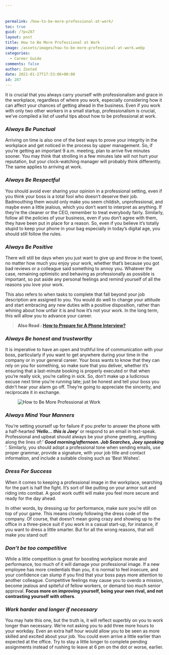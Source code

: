 ```yaml
---


permalink: /how-to-be-more-professional-at-work/
toc: true
guid: /?p=287
layout: post
title: How to Be More Professional at Work
image: /assets/images/how-to-be-more-professional-at-work.webp
categories:
  - Career Guide
comments: false
author: Zooted
date: 2021-01-27T17:53:06+00:00
id: 287
---
```

It is crucial that you always carry yourself with professionalism and grace in the workplace, regardless of where you work, especially considering how it can affect your chances of getting ahead in the business. Even if you work with only two other workers in a small startup, professionalism is crucial, we&#8217;ve compiled a list of useful tips about how to be professional at work.

### **_Always Be Punctual_**

Arriving on time is also one of the best ways to prove your integrity in the workplace and get noticed in the process by upper management. So, if you&#8217;re getting an important 9 a.m. meeting, plan to arrive five minutes sooner. You may think that strolling in a few minutes late will not hurt your reputation, but your clock-watching manager will probably think differently. The same applies to arriving at work.

### **_Always Be Respectful_** 

You should avoid ever sharing your opinion in a professional setting, even if you think your boss is a total fool who doesn&#8217;t deserve their job. Badmouthing them would only make you seem childish, unprofessional, and maybe even a little jealous, which you don&#8217;t want to interpret as anything. If they&#8217;re the cleaner or the CEO, remember to treat everybody fairly. Similarly, follow all the policies of your business, even if you don&#8217;t agree with them, they have been put in place for a reason. So, even if you believe it&#8217;s totally stupid to keep your phone in your bag especially in today&#8217;s digital age, you should still follow the rules.

### **_Always Be Positive_**

There will still be days when you just want to give up and throw in the towel, no matter how much you enjoy your work, whether that&#8217;s because you got bad reviews or a colleague said something to annoy you. Whatever the case, remaining optimistic and behaving as professionally as possible is important, so put aside any personal feelings and remind yourself of all the reasons you love your work.

This also refers to when tasks to complete that fall beyond your job description are assigned to you. You would do well to change your attitude and start embracing any new duties with a positive disposition, rather than whining about how unfair it is and how it&#8217;s not your work. In the long term, this will allow you to advance your career.

<blockquote class="wp-block-quote">
  <p>
    <strong>Also Read : <a href="/how-to-prepare-for-a-phone-interview/">How to Prepare for A Phone Interview?</a></strong>
  </p>
</blockquote>

### **_Always Be honest and trustworthy_** 

It is imperative to have an open and truthful line of communication with your boss, particularly if you want to get anywhere during your time in the company or in your general career. Your boss wants to know that they can rely on you for something, so make sure that you deliver, whether it&#8217;s ensuring that a last-minute booking is properly executed or that when you&#8217;re really sick, you&#8217;re calling in sick. So, don&#8217;t make up a ludicrous excuse next time you&#8217;re running late; just be honest and tell your boss you didn&#8217;t hear your alarm go off. They&#8217;re going to appreciate the sincerity, and reciprocate it in exchange.


<figure class="wp-block-image size-large">

<img loading="lazy" width="768" height="505" src="/wp-content/uploads/2021/01/pexels-photo-1249158-768x505-1.jpeg" alt="How to Be More Professional at Work" class="wp-image-288" srcset="/wp-content/uploads/2021/01/pexels-photo-1249158-768x505-1.jpeg 768w, /wp-content/uploads/2021/01/pexels-photo-1249158-768x505-1-300x197.jpeg 300w" sizes="(max-width: 768px) 100vw, 768px" /> </figure> 

### **_Always Mind Your Manners_**

You&#8217;re setting yourself up for failure if you prefer to answer the phone with a half-hearted &#8216;**_Hello&#8230; this is Joey_**&#8216; or respond to an email in text-speak. Professional and upbeat should always be your phone greeting, anything along the lines of:&#8217; **_Good morning/afternoon. Job Searches, Joey speaking_** &#8216;. Similarly, you should adopt a professional tone when sending emails, use proper grammar, provide a signature, with your job title and contact information, and include a suitable closing such as &#8216;Best Wishes&#8217;.

### **_Dress For Success_** 

When it comes to keeping a professional image in the workplace, searching for the part is half the fight. It&#8217;s sort of like putting on your armor suit and riding into combat. A good work outfit will make you feel more secure and ready for the day ahead.

In other words, by dressing up for performance, make sure you&#8217;re still on top of your game. This means closely following the dress code of the company. Of course, that doesn&#8217;t mean going crazy and showing up to the office in a three-piece suit if you work in a casual start-up, for instance, if you want to dress a little smarter. But for all the wrong reasons, that will make you stand out!

### **_Don&#8217;t be too competitive_** 

While a little competition is great for boosting workplace morale and performance, too much of it will damage your professional image. If a new employee has more credentials than you, it is normal to feel insecure, and your confidence can slump if you find that your boss pays more attention to another colleague. Competitive feelings may cause you to overdo a mission, become jealous and spiteful of fellow workers, or demand too much senior approval. **Focus more on improving yourself, being your own rival, and not contrasting yourself with others**.

### **_Work harder and longer if necessary_**

You may hate this one, but the truth is, it will reflect superbly on you to work longer than necessary. We&#8217;re not asking you to add three more hours to your workday. Even an extra half hour would allow you to be seen as more skilled and excited about your job. You could even arrive a little earlier than expected at the office. Try to stay a little longer to complete pending assignments instead of rushing to leave at 6 pm on the dot or worse, earlier.

